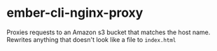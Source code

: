 ember-cli-nginx-proxy
=====================

Proxies requests to an Amazon s3 bucket that matches the host name. 
Rewrites anything that doesn't look like a file to `index.html`
